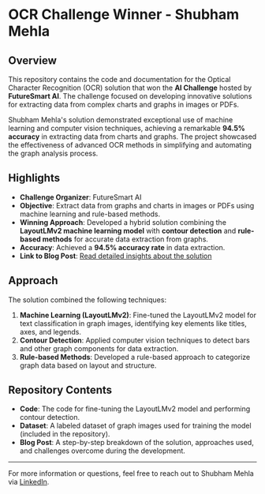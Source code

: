 
# OCR Challenge Winner - Shubham Mehla

## Overview
This repository contains the code and documentation for the Optical Character Recognition (OCR) solution that won the **AI Challenge** hosted by **FutureSmart AI**. The challenge focused on developing innovative solutions for extracting data from complex charts and graphs in images or PDFs.

Shubham Mehla's solution demonstrated exceptional use of machine learning and computer vision techniques, achieving a remarkable **94.5% accuracy** in extracting data from charts and graphs. The project showcased the effectiveness of advanced OCR methods in simplifying and automating the graph analysis process.

## Highlights
- **Challenge Organizer**: FutureSmart AI
- **Objective**: Extract data from graphs and charts in images or PDFs using machine learning and rule-based methods.
- **Winning Approach**: Developed a hybrid solution combining the **LayoutLMv2 machine learning model** with **contour detection** and **rule-based methods** for accurate data extraction from graphs.
- **Accuracy**: Achieved a **94.5% accuracy rate** in data extraction.
- **Link to Blog Post**: [Read detailed insights about the solution](https://lnkd.in/d3jAMwcN)

## Approach
The solution combined the following techniques:
1. **Machine Learning (LayoutLMv2)**: Fine-tuned the LayoutLMv2 model for text classification in graph images, identifying key elements like titles, axes, and legends.
2. **Contour Detection**: Applied computer vision techniques to detect bars and other graph components for data extraction.
3. **Rule-based Methods**: Developed a rule-based approach to categorize graph data based on layout and structure.

## Repository Contents
- **Code**: The code for fine-tuning the LayoutLMv2 model and performing contour detection.
- **Dataset**: A labeled dataset of graph images used for training the model (included in the repository).
- **Blog Post**: A step-by-step breakdown of the solution, approaches used, and challenges overcome during the development.

---

For more information or questions, feel free to reach out to Shubham Mehla via [LinkedIn](https://www.linkedin.com/in/shubhammehla).

